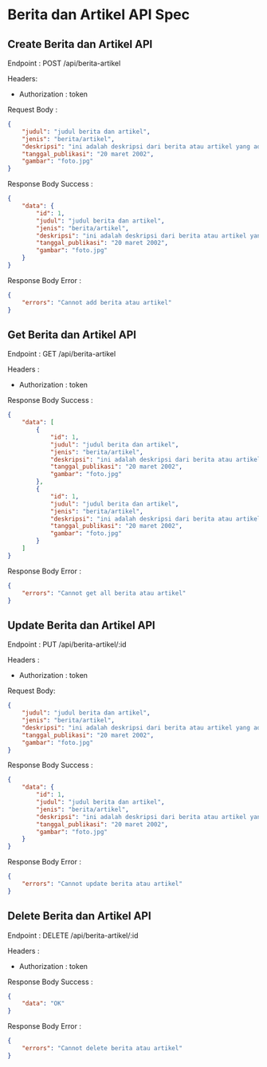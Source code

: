 # Berita dan Artikel API Spec

## Create Berita dan Artikel API

Endpoint : POST /api/berita-artikel

Headers:

-   Authorization : token

Request Body :

```json
{
    "judul": "judul berita dan artikel",
    "jenis": "berita/artikel",
    "deskripsi": "ini adalah deskripsi dari berita atau artikel yang ada",
    "tanggal_publikasi": "20 maret 2002",
    "gambar": "foto.jpg"
}
```

Response Body Success :

```json
{
    "data": {
        "id": 1,
        "judul": "judul berita dan artikel",
        "jenis": "berita/artikel",
        "deskripsi": "ini adalah deskripsi dari berita atau artikel yang ada",
        "tanggal_publikasi": "20 maret 2002",
        "gambar": "foto.jpg"
    }
}
```

Response Body Error :

```json
{
    "errors": "Cannot add berita atau artikel"
}
```

## Get Berita dan Artikel API

Endpoint : GET /api/berita-artikel

Headers :

-   Authorization : token

Response Body Success :

```json
{
    "data": [
        {
            "id": 1,
            "judul": "judul berita dan artikel",
            "jenis": "berita/artikel",
            "deskripsi": "ini adalah deskripsi dari berita atau artikel yang ada",
            "tanggal_publikasi": "20 maret 2002",
            "gambar": "foto.jpg"
        },
        {
            "id": 1,
            "judul": "judul berita dan artikel",
            "jenis": "berita/artikel",
            "deskripsi": "ini adalah deskripsi dari berita atau artikel yang ada",
            "tanggal_publikasi": "20 maret 2002",
            "gambar": "foto.jpg"
        }
    ]
}
```

Response Body Error :

```json
{
    "errors": "Cannot get all berita atau artikel"
}
```

## Update Berita dan Artikel API

Endpoint : PUT /api/berita-artikel/:id

Headers :

-   Authorization : token

Request Body:

```json
{
    "judul": "judul berita dan artikel",
    "jenis": "berita/artikel",
    "deskripsi": "ini adalah deskripsi dari berita atau artikel yang ada",
    "tanggal_publikasi": "20 maret 2002",
    "gambar": "foto.jpg"
}
```

Response Body Success :

```json
{
    "data": {
        "id": 1,
        "judul": "judul berita dan artikel",
        "jenis": "berita/artikel",
        "deskripsi": "ini adalah deskripsi dari berita atau artikel yang ada",
        "tanggal_publikasi": "20 maret 2002",
        "gambar": "foto.jpg"
    }
}
```

Response Body Error :

```json
{
    "errors": "Cannot update berita atau artikel"
}
```

## Delete Berita dan Artikel API

Endpoint : DELETE /api/berita-artikel/:id

Headers :

-   Authorization : token

Response Body Success :

```json
{
    "data": "OK"
}
```

Response Body Error :

```json
{
    "errors": "Cannot delete berita atau artikel"
}
```
